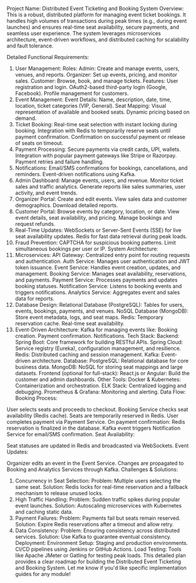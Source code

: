 Project Name: Distributed Event Ticketing and Booking System
Overview:
This is a robust, distributed platform for managing event ticket bookings. It handles high volumes of transactions during peak times (e.g., during event launches) and ensures real-time seat availability, secure payments, and seamless user experience. The system leverages microservices architecture, event-driven workflows, and distributed caching for scalability and fault tolerance.

Detailed Functional Requirements:
1. User Management:
   Roles:
   Admin: Create and manage events, users, venues, and reports.
   Organizer: Set up events, pricing, and monitor sales.
   Customer: Browse, book, and manage tickets.
   Features:
   User registration and login.
   OAuth2-based third-party login (Google, Facebook).
   Profile management for customers.
2. Event Management:
   Event Details:
   Name, description, date, time, location, ticket categories (VIP, General).
   Seat Mapping:
   Visual representation of available and booked seats.
   Dynamic pricing based on demand.
3. Ticket Booking:
   Real-time seat selection with instant locking during booking.
   Integration with Redis to temporarily reserve seats until payment confirmation.
   Confirmation on successful payment or release of seats on timeout.
4. Payment Processing:
   Secure payments via credit cards, UPI, wallets.
   Integration with popular payment gateways like Stripe or Razorpay.
   Payment retries and failure handling.
5. Notifications:
   Email/SMS confirmations for bookings, cancellations, and reminders.
   Event-driven notifications using Kafka.
6. Admin Dashboard:
   Manage events, users, and revenue.
   Monitor ticket sales and traffic analytics.
   Generate reports like sales summaries, user activity, and event trends.
7. Organizer Portal:
   Create and edit events.
   View sales data and customer demographics.
   Download detailed reports.
8. Customer Portal:
   Browse events by category, location, or date.
   View event details, seat availability, and pricing.
   Manage bookings and request refunds.
9. Real-Time Updates:
   WebSockets or Server-Sent Events (SSE) for live seat availability updates.
   Redis for fast data retrieval during peak loads.
10. Fraud Prevention:
    CAPTCHA for suspicious booking patterns.
    Limit simultaneous bookings per user or IP.
    System Architecture:
1. Microservices:
   API Gateway: Centralized entry point for routing requests and authentication.
   Auth Service: Manages user authentication and JWT token issuance.
   Event Service: Handles event creation, updates, and management.
   Booking Service: Manages seat availability, reservations, and payments.
   Payment Service: Processes payments and updates booking statuses.
   Notification Service: Listens to booking events and triggers notifications.
   Analytics Service: Aggregates event and sales data for reports.
2. Database Design:
   Relational Database (PostgreSQL):
   Tables for users, events, bookings, payments, and venues.
   NoSQL Database (MongoDB):
   Store event metadata, logs, and seat maps.
   Redis:
   Temporary reservation cache.
   Real-time seat availability.
3. Event-Driven Architecture:
   Kafka for managing events like:
   Booking creation.
   Payment confirmation.
   Notifications.
   Tech Stack:
   Backend:
   Spring Boot: Core framework for building RESTful APIs.
   Spring Cloud: Service registry (Eureka), configuration management, and resilience.
   Redis: Distributed caching and session management.
   Kafka: Event-driven architecture.
   Database:
   PostgreSQL: Relational database for core business data.
   MongoDB: NoSQL for storing seat mappings and large datasets.
   Frontend (optional for full-stack):
   React.js or Angular: Build the customer and admin dashboards.
   Other Tools:
   Docker & Kubernetes: Containerization and orchestration.
   ELK Stack: Centralized logging and debugging.
   Prometheus & Grafana: Monitoring and alerting.
   Data Flow:
   Booking Process:

User selects seats and proceeds to checkout.
Booking Service checks seat availability (Redis cache).
Seats are temporarily reserved in Redis.
User completes payment via Payment Service.
On payment confirmation:
Redis reservation is finalized in the database.
Kafka event triggers Notification Service for email/SMS confirmation.
Seat Availability:

Seat statuses are updated in Redis and broadcasted via WebSockets.
Event Updates:

Organizer edits an event in the Event Service.
Changes are propagated to Booking and Analytics Services through Kafka.
Challenges & Solutions:
1. Concurrency in Seat Selection:
   Problem: Multiple users selecting the same seat.
   Solution: Redis locks for real-time reservation and a fallback mechanism to release unused locks.
2. High Traffic Handling:
   Problem: Sudden traffic spikes during popular event launches.
   Solution: Autoscaling microservices with Kubernetes and caching static data.
3. Payment Failures:
   Problem: Payments fail but seats remain reserved.
   Solution: Expire Redis reservations after a timeout and allow retry.
4. Data Consistency:
   Problem: Ensuring consistency across distributed services.
   Solution: Use Kafka to guarantee eventual consistency.
   Deployment:
   Environment Setup:
   Staging and production environments.
   CI/CD pipelines using Jenkins or GitHub Actions.
   Load Testing:
   Tools like Apache JMeter or Gatling for testing peak loads.
   This detailed plan provides a clear roadmap for building the Distributed Event Ticketing and Booking System. Let me know if you'd like specific implementation guides for any module!